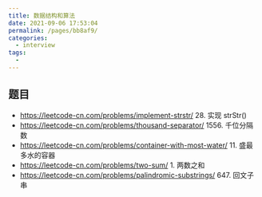 ```yaml
---
title: 数据结构和算法
date: 2021-09-06 17:53:04
permalink: /pages/bb8af9/
categories:
  - interview
tags:
  - 
---
```


## 题目

- <https://leetcode-cn.com/problems/implement-strstr/> 28. 实现 strStr()
- <https://leetcode-cn.com/problems/thousand-separator/> 1556. 千位分隔数
- <https://leetcode-cn.com/problems/container-with-most-water/>  11. 盛最多水的容器
- <https://leetcode-cn.com/problems/two-sum/> 1. 两数之和
- <https://leetcode-cn.com/problems/palindromic-substrings/> 647. 回文子串
